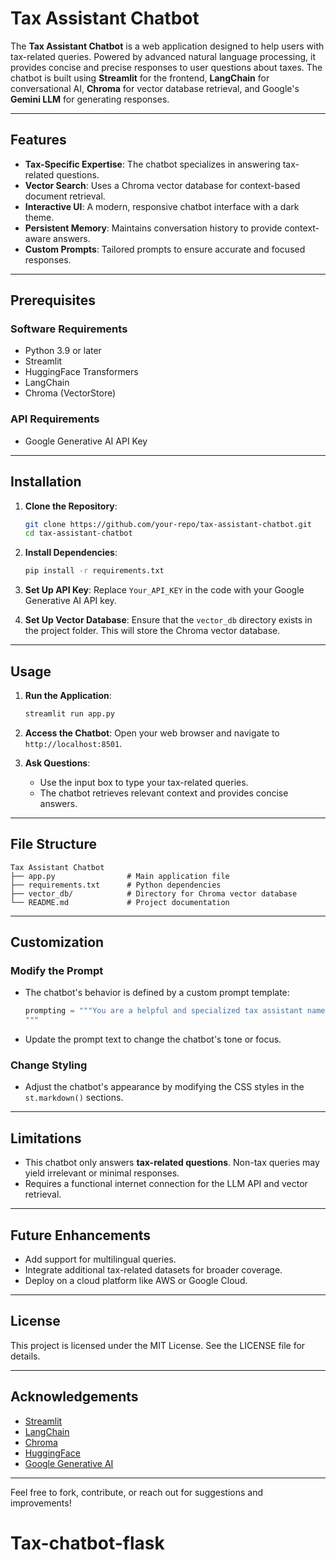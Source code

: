 # Tax Assistant Chatbot

The **Tax Assistant Chatbot** is a web application designed to help users with tax-related queries. Powered by advanced natural language processing, it provides concise and precise responses to user questions about taxes. The chatbot is built using **Streamlit** for the frontend, **LangChain** for conversational AI, **Chroma** for vector database retrieval, and Google's **Gemini LLM** for generating responses.

---

## Features
- **Tax-Specific Expertise**: The chatbot specializes in answering tax-related questions.
- **Vector Search**: Uses a Chroma vector database for context-based document retrieval.
- **Interactive UI**: A modern, responsive chatbot interface with a dark theme.
- **Persistent Memory**: Maintains conversation history to provide context-aware answers.
- **Custom Prompts**: Tailored prompts to ensure accurate and focused responses.

---

## Prerequisites

### Software Requirements
- Python 3.9 or later
- Streamlit
- HuggingFace Transformers
- LangChain
- Chroma (VectorStore)

### API Requirements
- Google Generative AI API Key

---

## Installation

1. **Clone the Repository**:
   ```bash
   git clone https://github.com/your-repo/tax-assistant-chatbot.git
   cd tax-assistant-chatbot
   ```

2. **Install Dependencies**:
   ```bash
   pip install -r requirements.txt
   ```

3. **Set Up API Key**:
   Replace `Your_API_KEY` in the code with your Google Generative AI API key.

4. **Set Up Vector Database**:
   Ensure that the `vector_db` directory exists in the project folder. This will store the Chroma vector database.

---

## Usage

1. **Run the Application**:
   ```bash
   streamlit run app.py
   ```

2. **Access the Chatbot**:
   Open your web browser and navigate to `http://localhost:8501`.

3. **Ask Questions**:
   - Use the input box to type your tax-related queries.
   - The chatbot retrieves relevant context and provides concise answers.

---

## File Structure

```
Tax Assistant Chatbot
├── app.py                # Main application file
├── requirements.txt      # Python dependencies
├── vector_db/            # Directory for Chroma vector database
└── README.md             # Project documentation
```

---

## Customization

### Modify the Prompt
- The chatbot's behavior is defined by a custom prompt template:
  ```python
  prompting = """You are a helpful and specialized tax assistant named Tax Assistant Bot...
  """
  ```
- Update the prompt text to change the chatbot's tone or focus.

### Change Styling
- Adjust the chatbot's appearance by modifying the CSS styles in the `st.markdown()` sections.

---

## Limitations
- This chatbot only answers **tax-related questions**. Non-tax queries may yield irrelevant or minimal responses.
- Requires a functional internet connection for the LLM API and vector retrieval.

---

## Future Enhancements
- Add support for multilingual queries.
- Integrate additional tax-related datasets for broader coverage.
- Deploy on a cloud platform like AWS or Google Cloud.

---

## License
This project is licensed under the MIT License. See the LICENSE file for details.

---

## Acknowledgements
- [Streamlit](https://streamlit.io/)
- [LangChain](https://langchain.com/)
- [Chroma](https://www.trychroma.com/)
- [HuggingFace](https://huggingface.co/)
- [Google Generative AI](https://cloud.google.com/vertex-ai/docs/generative-ai)

---

Feel free to fork, contribute, or reach out for suggestions and improvements!
# Tax-chatbot-flask
